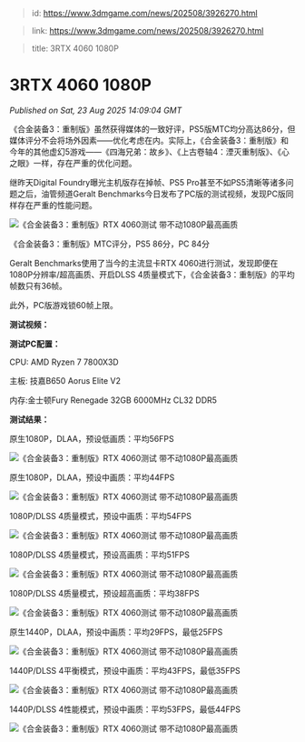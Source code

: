 > id: https://www.3dmgame.com/news/202508/3926270.html

> link: https://www.3dmgame.com/news/202508/3926270.html

> title: 3RTX 4060 1080P

# 3RTX 4060 1080P
_Published on Sat, 23 Aug 2025 14:09:04 GMT_

《合金装备3：重制版》虽然获得媒体的一致好评，PS5版MTC均分高达86分，但媒体评分不会将场外因素——优化考虑在内。实际上，《合金装备3：重制版》和今年的其他虚幻5游戏——《四海兄弟：故乡》、《上古卷轴4：湮灭重制版》、《心之眼》一样，存在严重的优化问题。

继昨天Digital Foundry曝光主机版存在掉帧、PS5 Pro甚至不如PS5清晰等诸多问题之后，油管频道Geralt Benchmarks今日发布了PC版的测试视频，发现PC版同样存在严重的性能问题。

![《合金装备3：重制版》RTX 4060测试 带不动1080P最高画质](https://img.3dmgame.com/uploads/images/news/20250823/1755958222_285937_jpg_r.jpg)

《合金装备3：重制版》MTC评分，PS5 86分，PC 84分

Geralt Benchmarks使用了当今的主流显卡RTX 4060进行测试，发现即便在1080P分辨率/超高画质、开启DLSS 4质量模式下，《合金装备3：重制版》的平均帧数只有36帧。

此外，PC版游戏锁60帧上限。

**测试视频：**

**测试PC配置：**

CPU: AMD Ryzen 7 7800X3D

主板: 技嘉B650 Aorus Elite V2

内存:金士顿Fury Renegade 32GB 6000MHz CL32 DDR5

**测试结果：**

原生1080P，DLAA，预设低画质：平均56FPS

![《合金装备3：重制版》RTX 4060测试 带不动1080P最高画质](https://img.3dmgame.com/uploads/images/news/20250823/1755957735_266608_jpg_r.jpg)

原生1080P，DLAA，预设中画质：平均44FPS

![《合金装备3：重制版》RTX 4060测试 带不动1080P最高画质](https://img.3dmgame.com/uploads/images/news/20250823/1755957823_168055_jpg_r.jpg)

1080P/DLSS 4质量模式，预设中画质：平均54FPS

![《合金装备3：重制版》RTX 4060测试 带不动1080P最高画质](https://img.3dmgame.com/uploads/images/news/20250823/1755957735_667117_jpg_r.jpg)

1080P/DLSS 4质量模式，预设高画质：平均51FPS

![《合金装备3：重制版》RTX 4060测试 带不动1080P最高画质](https://img.3dmgame.com/uploads/images/news/20250823/1755957735_428196_jpg_r.jpg)

1080P/DLSS 4质量模式，预设超高画质：平均38FPS

![《合金装备3：重制版》RTX 4060测试 带不动1080P最高画质](https://img.3dmgame.com/uploads/images/news/20250823/1755957735_179658_jpg_r.jpg)

原生1440P，DLAA，预设中画质：平均29FPS，最低25FPS

![《合金装备3：重制版》RTX 4060测试 带不动1080P最高画质](https://img.3dmgame.com/uploads/images/news/20250823/1755957736_738106_jpg_r.jpg)

1440P/DLSS 4平衡模式，预设中画质：平均43FPS，最低35FPS

![《合金装备3：重制版》RTX 4060测试 带不动1080P最高画质](https://img.3dmgame.com/uploads/images/news/20250823/1755957736_566282_jpg_r.jpg)

1440P/DLSS 4性能模式，预设中画质：平均53FPS，最低44FPS

![《合金装备3：重制版》RTX 4060测试 带不动1080P最高画质](https://img.3dmgame.com/uploads/images/news/20250823/1755957736_348273_jpg_r.jpg)
